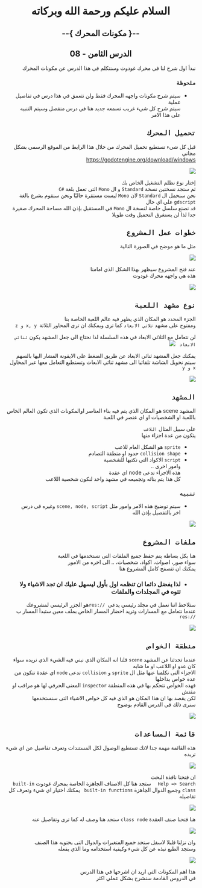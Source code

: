 <div dir = rtl>

<div align = "center">

# السلام عليكم ورحمة الله وبركاته
## --{ مكونات المحرك }--
## الدرس الثامن - 08

</div>

نبدأ اول شرح لنا في محرك غودوت وسنتكلم في هذا الدرس عن مكونات المحرك  

### `ملحوظة`
*  سيتم شرح مكونات واجهه المحرك فقط ولن نتعمق في هذا درس في تفاصيل عملية  
   سيتم شرح كل شيء غريب تسمعه جديد هنا في درس منفصل وسيتم التنبيه على هذا الامر
## `تحميل المحرك`
قبل كل شيء تستطيع تحميل المحرك  من خلال هذا الرابط من الموقع الرسمي بشكل مجاني  
https://godotengine.org/download/windows


![](Image/0.png)

إختار نوع نظلم التشغيل الخاص بك  
ثم ستجد نسختين نسخة `Standard` و ال `Mono` التى تعمل بلغة <span dir = ltr> `C#` </span>   
نحن سنحمل ال `Standard` لان `Mono` ليست مستقرة حاليًا ونحن سنقوم بشرع بالغة `gdscript` على اي حال  
قد نصنع سلسل خاصة لنسخة ال  `Mono` في المستقبل بإذن الله
مساحة المحرك صغيرة جدا لذا لن يستغرق التحميل وقت طويلا   

## `خطوات عمل المشروع`
مثل ما هو موضح في الصورة التالية

![](Image/1.png)

عند فتح المشروع سيظهر بهذا الشكل الذي امامنا  
هذه هي واجهه محرك غودوت  

![](Image/2.png)

## `نوع مشهد اللعبة`
الجزء المحدد هو المكان الذي يظهر فيه عالم اللعبة الخاصة بنا  
ومفتوح على مشهد `ثلاثي الابعاد` كما ترى ويمكنك ان ترى المحاور الثلاثة` x, y و z`

لن نتعامل مع الثلاثي الابعاد في هذه السلسلة لذا نحتاج الى جعل المشهد يكون `ثنائي الابعاد
`
![](Image/3.png)

يمكنك جعل المشهد ثنائي الابعاد عن طريق الضغط على الايقونة المشار اليها بالسهم  
سيتم نحويل الشاشة تلقائيا الى مشهد ثنائي الابعات وتستطيع التعامل معها عبر المحاول `x و y`  

![](Image/4.png)
## `المشهد`
المشهد scene هو المكان الذي يتم فيه بناء العناصر اوالمكونات الذي تكون العالم الخاص باللعبة او الشخصيات او اي عنصر في اللعبة  

على سبيل المثال `اللاعب`  
يتكون من عدة اجزاء منها  
* `sprite` هو الشكل العام للاعب
* `collision shape` حدود او منطقة التصادم
* `script` الاكواد التى نكتبها للشخصية  
وامور اخرى ..  
هذه الاجزاء تدعى node اي عقدة  
كل هذا يتم بنائه وتجميعه في مشهد واحد لنكون شخصية اللاعب

### `تنبيه`
*  سيتم توضيح هذه الامر وامور مثل `scene, node, script` وغيره في درس اخر بالتفصيل بإذن الله 

![](Image/5.png)

## `ملفات المشروع`
هنا بكل بساطة يتم حفظ جميع الملفات التى تستخدمها في اللعبة  
سواء صور، اصوات، اكواد، شخصيات، .. الى اخره من الامور  
يمكنك ان تتصفح كامل المشروع هنا   
- ### لذا يفضل دائما ان تنظمه اول بأول ليسهل عليك ان تجد الاشياء ولا تتوه في المجلدات والملفات

ستلاحظ اننا نعمل في مجلد رئيسي يدعى <span dir = ltr> `res://` </span> هو الجزر الرئيسي لمشروعك  
عندما نتعامل مع المسارات وتريد احضار المسار الخاص بملف معين ستبدأ المسار ب <span dir = ltr> `res://` </span>  

![](Image/6.png)

## `منطقة الخواص`
عندما تحدثنا عن المشهد `scene` قلنا انه المكان الذي نبني فيه الشيء الذي نريده سواء كان عدو او اللاعب او ما شابه  
الاجزاء التى تكلمنا عنها مثل ال  `sprite` و `collision` تدعى `node`  اي عقدة تتكون من عدة خواص بداخلها  
فهذه الخواص نتحكم بها في هذه المنطقة `inspector` المعنى الحرفي لها هو مراقب او مفتش   
لكن يقصد بها ان هذا المكان هو الذي فيه كل خواص الاشياء التى سنستخدمها  
سنرى ذلك في الدرس القادم بوضوح  

![](Image/7.png)
## `قائمة المساعدات`

هذه القائمة مهمة جدا لانك تستطيع الوصول لكل المستندات وتعرف تفاصيل عن اي شيء تريده

![](Image/8.png)

ان فتحنا نافذة البحث  
`Help => Search  `
ستجد هنا كل الاصناف الجاهزة الخاصة بمحرك غودوت `built-in class` وجميع الدوال الجاهزة `built-in functions ` 
يمكنك اختيار اي شيء وتعرف كل تفاصيله

![](Image/9.png)

هنا فتحنا صنف العقدة `class node` ستجد هنا وصف له كما ترى وتفاصيل عنه  

![](Image/10.png)

 وان نزلنا قليلا لاسفل ستجد جميع المتغيرات والدوال التى يحتويه هذا الصنف  
 وستجد الطبع نبذه عن كل شيء وكيفية استخدامه وما الذي يفعله

![](Image/11.png)

هذا اهم المكونات التى اريد ان اشرحها في هذا الدرس  
في الدروس القادمة سنشرح بشكل عملي اكثر

</div>